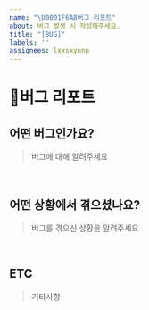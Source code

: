 ```yaml
---
name: "\U0001F6A8버그 리포트"
about: 버그 발생 시 작성해주세요.
title: "[BUG]"
labels: ''
assignees: lxxsxynnn
---
```


# 🚨버그 리포트

## 어떤 버그인가요?

> 버그에 대해 알려주세요

<br>

## 어떤 상황에서 겪으셨나요?

> 버그를 겪으신 상황을 알려주세요

<br>

## ETC

> 기타사항

<br>
